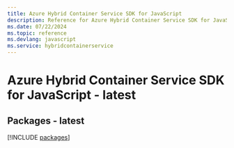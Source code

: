 ```yaml
---
title: Azure Hybrid Container Service SDK for JavaScript
description: Reference for Azure Hybrid Container Service SDK for JavaScript
ms.date: 07/22/2024
ms.topic: reference
ms.devlang: javascript
ms.service: hybridcontainerservice
---
```

# Azure Hybrid Container Service SDK for JavaScript - latest
## Packages - latest
[!INCLUDE [packages](hybrid-container-service-index.md)]